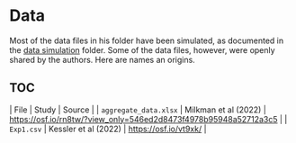 # Data

Most of the data files in his folder have been simulated, as documented in the [data simulation](https://github.com/ASKurz/Experimental-design-and-the-GLMM/tree/main/sketches/data%20simulation) folder. Some of the data files, however, were openly shared by the authors. Here are names an origins.

## TOC

| File | Study | Source | 
| `aggregate_data.xlsx` | Milkman et al (2022) | https://osf.io/rn8tw/?view_only=546ed2d8473f4978b95948a52712a3c5 |
| `Exp1.csv` | Kessler et al (2022) | https://osf.io/vt9xk/ |